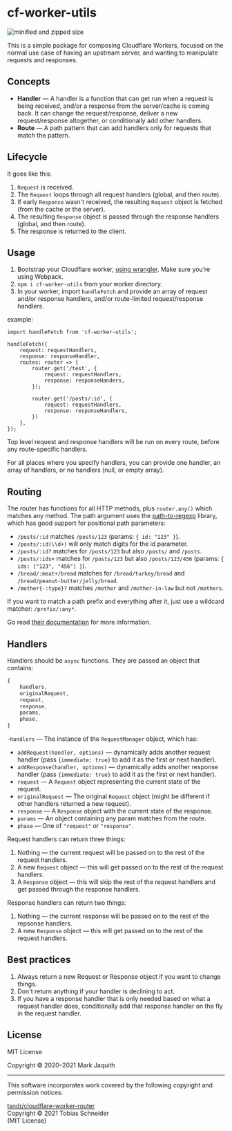 # cf-worker-utils

![minified and zipped size](https://img.shields.io/bundlephobia/minzip/cf-worker-utils)

This is a simple package for composing Cloudflare Workers, focused on the normal
use case of having an upstream server, and wanting to manipulate requests and
responses.

## Concepts

* **Handler** — A handler is a function that can get run when a request is being
received, and/or a response from the server/cache is coming back. It can change
the request/response, deliver a new request/response altogether, or conditionally
add other handlers.
* **Route** — A path pattern that can add handlers only for requests that match the pattern.

## Lifecycle
It goes like this:

1. `Request` is received.
2. The `Request` loops through all request handlers (global, and then route).
3. If early `Response` wasn't received, the resulting `Request` object is fetched (from the cache or the server).
4. The resulting `Response` object is passed through the response handlers (global, and then route).
5. The response is returned to the client.

## Usage

1. Bootstrap your Cloudflare worker, [using wrangler][wrangler]. Make sure you&#8217;re using Webpack.
2. `npm i cf-worker-utils` from your worker directory.
3. In your worker, import `handleFetch` and provide an array of request and/or
response handlers, and/or route-limited request/response handlers.

example:

```
import handleFetch from 'cf-worker-utils';

handleFetch({
	request: requestHandlers,
	response: responseHandler,
	routes: router => {
		router.get('/test', {
			request: requestHandlers,
			response: responseHanders,
		});

		router.get('/posts/:id', {
			request: requestHandlers,
			response: responseHandlers,
		})
	},
});
```

Top level request and response handlers will be run on every route, before any
route-specific handlers.

For all places where you specify handlers, you can provide one handler, an
array of handlers, or no handlers (null, or empty array).

## Routing

The router has functions for all HTTP methods, plus `router.any()` which matches
any method. The path argument uses the [path-to-regexp][path-to-regexp] library,
which has good support for positional path parameters:

* `/posts/:id` matches `/posts/123` (params: `{ id: "123" }`).
* `/posts/:id(\\d+)` will only match digits for the id parameter.
* `/posts/:id?` matches for `/posts/123` but also `/posts/` and `/posts`.
* `/posts/:ids+` matches for `/posts/123` but also `/posts/123/456`
(params: `{ ids: ["123", "456"] }`).
* `/bread/:meat+/bread` matches for `/bread/turkey/bread` and `/bread/peanut-butter/jelly/bread`.
* `/mother{-:type}?` matches `/mother` and `/mother-in-law` but not `/mothers`.

If you want to match a path prefix and everything after it, just use a wildcard
matcher: `/prefix/:any*`.

Go read [their documentation][path-to-regexp] for more information.

[path-to-regexp]: https://github.com/pillarjs/path-to-regexp#readme
## Handlers
Handlers should be `async` functions. They are passed an object that contains:

```js
{
	handlers,
	originalRequest,
	request,
	response,
	params,
	phase,
}
```

-`handlers` — The instance of the `RequestManager` object, which has:
  - `addRequest(handler, options)` — dynamically adds another request handler (pass `{immediate: true}` to add it as the first or next handler).
  - `addResponse(handler, options)` — dynamically adds another response handler (pass `{immediate: true}` to add it as the first or next handler).
- `request` — A `Request` object representing the current state of the request.
- `originalRequest` — The original `Request` object (might be different if other handlers
returned a new request).
- `response` — A `Response` object with the current state of the response.
- `params` — An object containing any param matches from the route.
- `phase` — One of `"request"` or `"response"`.

Request handlers can return three things:

1. Nothing — the current request will be passed on to the rest of the request
handlers.
2. A new `Request` object — this will get passed on to the rest of the request
handlers.
3. A `Response` object — this will skip the rest of the request handlers and get
passed through the response handlers.

Response handlers can return two things:

1. Nothing — the current response will be passed on to the rest of the repsonse
handlers.
2. A new `Response` object — this will get passed on to the rest of the request
handlers.

## Best practices

1. Always return a new Request or Response object if you want to change things.
2. Don't return anything if your handler is declining to act.
3. If you have a response handler that is only needed based on what a request
handler does, conditionally add that response handler on the fly in the request
handler.

[wrangler]: https://developers.cloudflare.com/workers/learning/getting-started

## License

MIT License

Copyright &copy; 2020–2021 Mark Jaquith

---

This software incorporates work covered by the following copyright and permission notices:

[tsndr/cloudflare-worker-router](https://github.com/tsndr/cloudflare-worker-router)\
Copyright &copy; 2021 Tobias Schneider\
(MIT License)

